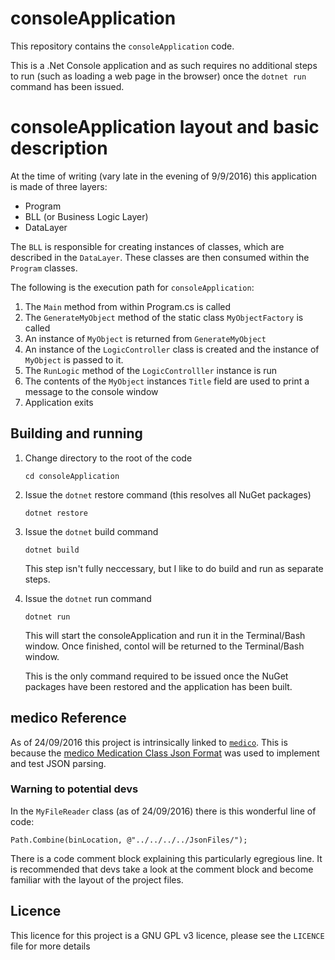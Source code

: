 # consoleApplication
This repository contains the `consoleApplication` code.

This is a .Net Console application and as such requires no additional steps to run (such as loading a web page in the browser) once the `dotnet run` command has been issued.

# consoleApplication layout and basic description
At the time of writing (vary late in the evening of 9/9/2016) this application is made of three layers:

- Program
- BLL (or Business Logic Layer)
- DataLayer

The `BLL` is responsible for creating instances of classes, which are described in the `DataLayer`. These classes are then consumed within the `Program` classes.

The following is the execution path for `consoleApplication`:

1. The `Main` method from within Program.cs is called
1. The `GenerateMyObject` method of the static class `MyObjectFactory` is called
1. An instance of `MyObject` is returned from `GenerateMyObject`
1. An instance of the `LogicController` class is created and the instance of `MyObject` is passed to it.
1. The `RunLogic` method of the `LogicControlller` instance is run
1. The contents of the `MyObject` instances `Title` field are used to print a message to the console window
1. Application exits 

## Building and running
1. Change directory to the root of the code

    `cd consoleApplication`

1. Issue the `dotnet` restore command (this resolves all NuGet packages)

    `dotnet restore`

1. Issue the `dotnet` build command

    `dotnet build`

    This step isn't fully neccessary, but I like to do build and run as separate steps.

1. Issue the `dotnet` run command

    `dotnet run`

    This will start the consoleApplication and run it in the Terminal/Bash window. Once finished, contol will be returned to the Terminal/Bash window.

    This is the only command required to be issued once the NuGet packages have been restored and the application has been built.

## medico Reference

As of 24/09/2016 this project is intrinsically linked to [`medico`](http://wiki.gaprogman.com/index.php?title=Medico). This is because the [medico Medication Class Json Format](http://wiki.gaprogman.com/index.php?title=Medico_-_Medicine_Class_Format) was used to implement and test JSON parsing.

### Warning to potential devs

In the `MyFileReader` class (as of 24/09/2016) there is this wonderful line of code:

    Path.Combine(binLocation, @"../../../../JsonFiles/");

There is a code comment block explaining this particularly egregious line. It is recommended that devs take a look at the comment block and become familiar with the layout of the project files. 

## Licence

This licence for this project is a GNU GPL v3 licence, please see the `LICENCE` file for more details